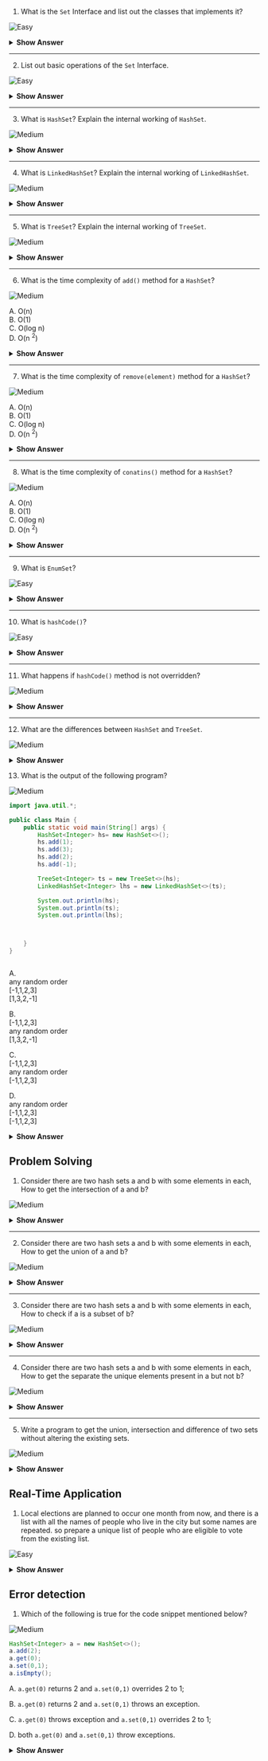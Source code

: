 1. What is the `Set` Interface and list out the classes that implements it?

![Easy](https://github.com/revaturelabs/interviewquestions/blob/dev/ComplexityTags/simple%20(2).svg)



<details>

<summary><b>Show Answer</b></summary>

 > Set Interface is used to store unique elements of the same type.
 > Classes that implements `Set` interface.
 > 1. `HashSet`
 > 2. `LinkedHashSet`
 > 3. `TreeSet`


</details>

---

2. List out basic operations of the `Set` Interface.

![Easy](https://github.com/revaturelabs/interviewquestions/blob/dev/ComplexityTags/simple%20(2).svg)



<details>

<summary><b>Show Answer</b></summary>

> Set Inherits all the methods of Collection Interface and other than that there are no special methods for Set Interface.
> `add(element)`, `addAll()`, `remove()`, `clear()`, `contains()`, `retainAll()`, `removeAll()`. 

</details>

---

3. What is `HashSet`? Explain the internal working of `HashSet`.

![Medium](https://github.com/revaturelabs/interviewquestions/blob/dev/ComplexityTags/Medium%20(2).svg)



<details>

<summary><b>Show Answer</b></summary>

<blockquote>

 - `HashSet` stores, elements without retaining the order of elements.
 - Internally `HashSet` works as a `HashTable`.
 - `HashTable`: A class that has key and values, it coverts the keys into hashcode and stores them as the idexes of an array.
</blockquote>


</details>

---
4. What is `LinkedHashSet`? Explain the internal working of `LinkedHashSet`.

![Medium](https://github.com/revaturelabs/interviewquestions/blob/dev/ComplexityTags/Medium%20(2).svg)



<details>

<summary><b>Show Answer</b></summary>

<blockquote>

- `LinkedHashSet` stores, unique elements by retaining the order of elements.
- Internally ` LinkedHashSet ` is a `HashTable` and `LinkedList`.
 - `HashTable`: A class that has key and values, it coverts the keys into hashcode and stores them as the idexes of an array.
 - `LinkedList`: Linked list is a class which stores data in the form of node( data+ addresss of consecutive element) and its a part of List Interface. 


</blockquote>


</details>

---

5. What is `TreeSet`? Explain the internal working of `TreeSet`.

![Medium](https://github.com/revaturelabs/interviewquestions/blob/dev/ComplexityTags/Medium%20(2).svg)



<details>

<summary><b>Show Answer</b></summary>

<blockquote>

- `TreeSet` stores, unique elements by retaining the order of elements.
- Internally ` TreeSet ` implements red-black tree.
- Red-Black tree: Red Black tree is a self balancing tree that uses recoloring and rotation to balance itself.


</blockquote>


</details>

---

6. What is the time complexity of <code>add()</code> method for a `HashSet`?

![Medium](https://github.com/revaturelabs/interviewquestions/blob/dev/ComplexityTags/Medium%20(2).svg)



A. O(n)<br>
B. O(1)<br>
C. O(log n)<br>
D. O(n <sup>2</sup>) 

<details>
<summary><b>Show Answer</b></summary>

> B

<details>
<summary><b>Explanation</b></summary>

> HashSet Stores elements without maintaining the order, so the time complexity is constant.

</details>
</details>

---

7. What is the time complexity of <code>remove(element)</code> method for a `HashSet`?

![Medium](https://github.com/revaturelabs/interviewquestions/blob/dev/ComplexityTags/Medium%20(2).svg)



A. O(n)<br>
B. O(1)<br>
C. O(log n)<br>
D. O(n <sup>2</sup>) 

<details>
<summary><b>Show Answer</b></summary>

> B

<details>
<summary><b>Explanation</b></summary>

> HashSet Stores elements in the form of hashcode so the elements can be directly retrieved and deleted, so the time complexity is constant.

</details>
</details>

---

8. What is the time complexity of <code>conatins()</code> method for a `HashSet`?

![Medium](https://github.com/revaturelabs/interviewquestions/blob/dev/ComplexityTags/Medium%20(2).svg)



A. O(n)<br>
B. O(1)<br>
C. O(log n)<br>
D. O(n <sup>2</sup>) 

<details>
<summary><b>Show Answer</b></summary>

> B

<details>
<summary><b>Explanation</b></summary>

> HashSet Stores elements in the form of hashcode so the elements can be searched directly, so the time complexity is constant.

</details>
</details>

---

9.  What is `EnumSet`?

![Easy](https://github.com/revaturelabs/interviewquestions/blob/dev/ComplexityTags/simple%20(2).svg)

<details>
<summary><b>Show Answer</b></summary>

<blockquote>
Java `EnumSet` class is the special `Set` implementation for enum types. It inherits `AbstractSet` class and implements the `Set` interface.

Features

- It contains enum values that belong to the same enum.
- Null values are not allowed and "NullPointException" is thrown if it's violated.
- It is not Synchronized
 
 Enum:
 
 ``` java
 public enum Seasons{
        Summer,Winter,Spring,Autum;
    }
 
 ```
 
 `EnumSet`:
  
 ``` java
  EnumSet<Seasons> s = EnumSet.allOf(Seasons.class);
 
 ```


</blockquote>
</details>

---

10. What is `hashCode()`?
 
 ![Easy](https://github.com/revaturelabs/interviewquestions/blob/dev/ComplexityTags/simple%20(2).svg)



<details>

<summary><b>Show Answer</b></summary>

- `hashCode()` method generates the hashCode of two objects, if two objects are equal then the hash Code generated for two objects is the same, while the inverse may or may not be true.

</details>

---

11. What happens if `hashCode()` method is not overridden?
 
 ![Medium](https://github.com/revaturelabs/interviewquestions/blob/dev/ComplexityTags/Medium%20(2).svg)



<details>
<summary><b>Show Answer</b></summary>

<blockquote>

- If `hashCode()` method is not overridden then the default implementation of the Object class is implemented.

- The default implementation of the Object class generates different hash codes for different objects, even if they are equal according to the `equals()` method.
- `hashSet`, `hashMap` and `hashTable` use hash code to store the elements and if `hashCode()` method is not overriden it migt cause some issues.

</blockquote>


</details>

---

12. What are the differences between `HashSet` and `TreeSet`.
 
 ![Medium](https://github.com/revaturelabs/interviewquestions/blob/dev/ComplexityTags/Medium%20(2).svg)



<details>

<summary><b>Show Answer</b></summary>

| HashSet                                                                                              | TreeSet                                                                       |
| ---------------------------------------------------------------------------------------------------- | ----------------------------------------------------------------------------- |
| HashSet maintains constant time complexity (O(1)) for insertion, retrieval and searching of elements | TreeSet maintains O(log n) for insertion, retrieval and searching of elements |
| HashSet doesn’t maintain an ordered collection of elements.                                          | TreeSet maintains sorted order of elements.                                   |

</details>

13. What is the output of the following program?
 
 ![Medium](https://github.com/revaturelabs/interviewquestions/blob/dev/ComplexityTags/Medium%20(2).svg)



``` java
import java.util.*;

public class Main {
    public static void main(String[] args) {
        HashSet<Integer> hs= new HashSet<>();
        hs.add(1);
        hs.add(3);
        hs.add(2);
        hs.add(-1);

        TreeSet<Integer> ts = new TreeSet<>(hs);
        LinkedHashSet<Integer> lhs = new LinkedHashSet<>(ts);

        System.out.println(hs);
        System.out.println(ts);
        System.out.println(lhs);



    }
}



```

A. <br>
   any random order<br>
   [-1,1,2,3]<br>
   [1,3,2,-1]

B. <br>
   [-1,1,2,3]<br>
   any random order<br>
   [1,3,2,-1]

C. <br>
   [-1,1,2,3]<br>
   any random order<br>
   [-1,1,2,3]

D. <br>
    any random order<br>
   [-1,1,2,3]<br>
   [-1,1,2,3]


<details>

<summary><b>Show Answer</b></summary>

>D

<details>
<summary><b>Explanation</b></summary>

<blockquote>

- `HashSet` doesn't maintain insertion order, so elements will be printed in random order.
- `TreeSet ` maintains sorted order, so the elements will be in sorted order.
- `LinkedHashSet` maintains the insertion order, but the elements of `TreeSet` are added to `LinkedHashSet`, so sorted order is printed.


</blockquote>
</details>

</details>

## Problem Solving

1. Consider there are two hash sets a and b with some elements in each, How to get the intersection of a and b?
 
 ![Medium](https://github.com/revaturelabs/interviewquestions/blob/dev/ComplexityTags/Medium%20(2).svg)



<details>

<summary><b>Show Answer</b></summary>
<blockquote>

- `a.retainAll(b)`, transforms a into the intersection of a and b.
</blockquote>


</details>

---

2. Consider there are two hash sets a and b with some elements in each, How to get the union of a and b?
 
 ![Medium](https://github.com/revaturelabs/interviewquestions/blob/dev/ComplexityTags/Medium%20(2).svg)



<details>

<summary><b>Show Answer</b></summary>
<blockquote>

- `a.addAll(b)`, transforms a into the union of a and b.
</blockquote>


</details>

---

3. Consider there are two hash sets a and b with some elements in each, How to check if a is a subset of b?
 
 ![Medium](https://github.com/revaturelabs/interviewquestions/blob/dev/ComplexityTags/Medium%20(2).svg)



<details>

<summary><b>Show Answer</b></summary>
<blockquote>

- `b.containsAll(a)` returns true, if b contains all the elements of a, i.e. a is a subset of b, returns false otherwise.
</blockquote>


</details>

---

4. Consider there are two hash sets a and b with some elements in each, How to get the separate the unique elements present in a but not b?
 
 ![Medium](https://github.com/revaturelabs/interviewquestions/blob/dev/ComplexityTags/Medium%20(2).svg)



<details>

<summary><b>Show Answer</b></summary>
<blockquote>

- `a.removeAll(b)`, transforms an into the set difference of a and b. only elements in a that are not in b are stored in a.
</blockquote>


</details>
 
 ---

5. Write a program to get the union, intersection and difference of two sets without altering the existing sets.
 
 ![Medium](https://github.com/revaturelabs/interviewquestions/blob/dev/ComplexityTags/Medium%20(2).svg)



<details>
<summary><b>Show Answer</b></summary>

``` java

import java.util.HashSet;

public class SetOperations {
    public static void main(String[] args) {
        HashSet<Integer> a = new HashSet<>();
        HashSet<Integer> b = new HashSet<>();
        
        a.add(1);
        a.add(2);
        a.add(3);
        a.add(4);
        b.add(3);
        b.add(4);
        b.add(5);
        b.add(6);

        HashSet<Integer> union = new HashSet<>(a);
        union.addAll(b);
        HashSet<Integer> intersection = new HashSet<>(a);
        intersection.retainAll(b);
        HashSet<Integer> difference = new HashSet<>(a);
        difference.removeAll(b);

    }
}


```

- a new set is created for union, intersection and difference and all the elements of a are added to them, all the operations are performed on union, difference and intersection. So, a and b remain unchanged.

</details>



## Real-Time Application

1. Local elections are planned to occur one month from now, and there is a list with all the names of people who live in the city but some names are repeated. so prepare a unique list of people who are eligible to vote from the existing list. 
 
 ![Easy](https://github.com/revaturelabs/interviewquestions/blob/dev/ComplexityTags/simple%20(2).svg)



<details>

<summary><b>Show Answer</b></summary>

<blockquote>

``` java
HashSet<String> voterList = new HashSet<>(names);
```
- names holds the details of all people who live in the city and the names might be repeated and voterList holds the unique list of Citizens.
</blockquote>

</details>

##  Error detection

1. Which of the following is true for the code snippet mentioned below?
 
 ![Medium](https://github.com/revaturelabs/interviewquestions/blob/dev/ComplexityTags/Medium%20(2).svg)



``` java
HashSet<Integer> a = new HashSet<>();
a.add(2);
a.get(0);
a.set(0,1);
a.isEmpty();

```
A. `a.get(0)` returns 2 and `a.set(0,1)` overrides 2 to 1;

B. `a.get(0)` returns 2 and `a.set(0,1)` throws an exception.

C. `a.get(0)` throws exception and `a.set(0,1)` overrides 2 to 1;

D. both `a.get(0)` and `a.set(0,1)` throw exceptions.

<details>
<summary><b>Show Answer</b></summary>

> D

<details>
<summary><b>Explanation</b></summary>

- `HashSet` stores elements in a random order without positional access, so get and set methods are not applicable for `HashSet`.

</details>


</details>
